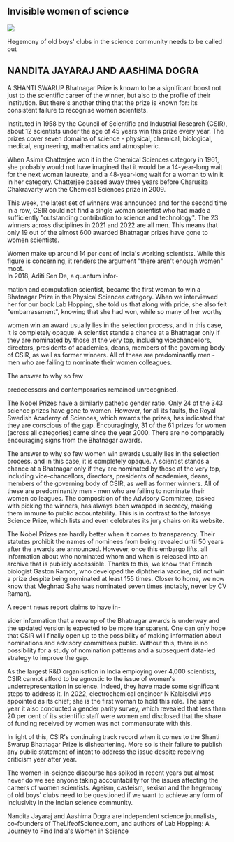 ## Invisible women of science

![](_page_0_Picture_1.jpeg)

Hegemony of old boys' clubs in the science community needs to be called out

## NANDITA JAYARAJ AND AASHIMA DOGRA

A SHANTI SWARUP Bhatnagar Prize is known to be a significant boost not just to the scientific career of the winner, but also to the profile of their institution. But there's another thing that the prize is known for: Its consistent failure to recognise women scientists.

Instituted in 1958 by the Council of Scientific and Industrial Research (CSIR), about 12 scientists under the age of 45 years win this prize every year. The prizes cover seven domains of science - physical, chemical, biological, medical, engineering, mathematics and atmospheric.

When Asima Chatterjee won it in the Chemical Sciences category in 1961, she probably would not have imagined that it would be a 14-year-long wait for the next woman laureate, and a 48-year-long wait for a woman to win it in her category. Chatterjee passed away three years before Charusita Chakravarty won the Chemical Sciences prize in 2009.

This week, the latest set of winners was announced and for the second time in a row, CSIR could not find a single woman scientist who had made a sufficiently "outstanding contribution to science and technology". The 23 winners across disciplines in 2021 and 2022 are all men. This means that only 19 out of the almost 600 awarded Bhatnagar prizes have gone to women scientists.

Women make up around 14 per cent of India's working scientists. While this figure is concerning, it renders the argument "there aren't enough women" moot.<br>In 2018, Aditi Sen De, a quantum infor-

mation and computation scientist, became the first woman to win a Bhatnagar Prize in the Physical Sciences category. When we interviewed her for our book Lab Hopping, she told us that along with pride, she also felt "embarrassment", knowing that she had won, while so many of her worthy

women win an award usually lies in the selection process, and in this case, it is completely opaque. A scientist stands a chance at a Bhatnagar only if they are nominated by those at the very top, including vicechancellors, directors, presidents of academies, deans, members of the governing body of CSIR, as well as former winners. All of these are predominantly men - men who are failing to nominate their women colleagues.

The answer to why so few

predecessors and contemporaries remained unrecognised.

The Nobel Prizes have a similarly pathetic gender ratio. Only 24 of the 343 science prizes have gone to women. However, for all its faults, the Royal Swedish Academy of Sciences, which awards the prizes, has indicated that they are conscious of the gap. Encouragingly, 31 of the 61 prizes for women (across all categories) came since the year 2000. There are no comparably encouraging signs from the Bhatnagar awards.

The answer to why so few women win awards usually lies in the selection process. and in this case, it is completely opaque. A scientist stands a chance at a Bhatnagar only if they are nominated by those at the very top, including vice-chancellors, directors, presidents of academies, deans, members of the governing body of CSIR, as well as former winners. All of these are predominantly men - men who are failing to nominate their women colleagues. The composition of the Advisory Committee, tasked with picking the winners, has always been wrapped in secrecy, making them immune to public accountability. This is in contrast to the Infosys Science Prize, which lists and even celebrates its jury chairs on its website.

The Nobel Prizes are hardly better when it comes to transparency. Their statutes prohibit the names of nominees from being revealed until 50 years after the awards are announced. However, once this embargo lifts, all information about who nominated whom and when is released into an archive that is publicly accessible. Thanks to this, we know that French biologist Gaston Ramon, who developed the diphtheria vaccine, did not win a prize despite being nominated at least 155 times. Closer to home, we now know that Meghnad Saha was nominated seven times (notably, never by CV Raman).

A recent news report claims to have in-

sider information that a revamp of the Bhatnagar awards is underway and the updated version is expected to be more transparent. One can only hope that CSIR will finally open up to the possibility of making information about nominations and advisory committees public. Without this, there is no possibility for a study of nomination patterns and a subsequent data-led strategy to improve the gap.

As the largest R&D organisation in India employing over 4,000 scientists, CSIR cannot afford to be agnostic to the issue of women's underrepresentation in science. Indeed, they have made some significant steps to address it. In 2022, electrochemical engineer N Kalaiselvi was appointed as its chief; she is the first woman to hold this role. The same year it also conducted a gender parity survey, which revealed that less than 20 per cent of its scientific staff were women and disclosed that the share of funding received by women was not commensurate with this.

In light of this, CSIR's continuing track record when it comes to the Shanti Swarup Bhatnagar Prize is disheartening. More so is their failure to publish any public statement of intent to address the issue despite receiving criticism year after year.

The women-in-science discourse has spiked in recent years but almost never do we see anyone taking accountability for the issues affecting the careers of women scientists. Ageism, casteism, sexism and the hegemony of old boys' clubs need to be questioned if we want to achieve any form of inclusivity in the Indian science community.

Nandita Jayaraj and Aashima Dogra are independent science journalists, co-founders of TheLifeofScience.com, and authors of Lab Hopping: A Journey to Find India's Women in Science